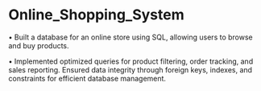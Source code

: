 # Online_Shopping_System
• Built a database for an online store using SQL, allowing users to browse and buy products.

• Implemented optimized queries for product filtering, order tracking, and sales reporting. Ensured data integrity
through foreign keys, indexes, and constraints for efficient database management.
